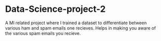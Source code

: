 # Data-Science-project-2
A Ml related project where I trained a dataset to differentiate between various ham and spam emails one recieves. Helps in making you aware of the various spam emails you recieve. 
